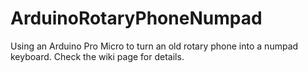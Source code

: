 # ArduinoRotaryPhoneNumpad
Using an Arduino Pro Micro to turn an old rotary phone into a numpad keyboard.
Check the wiki page for details.
